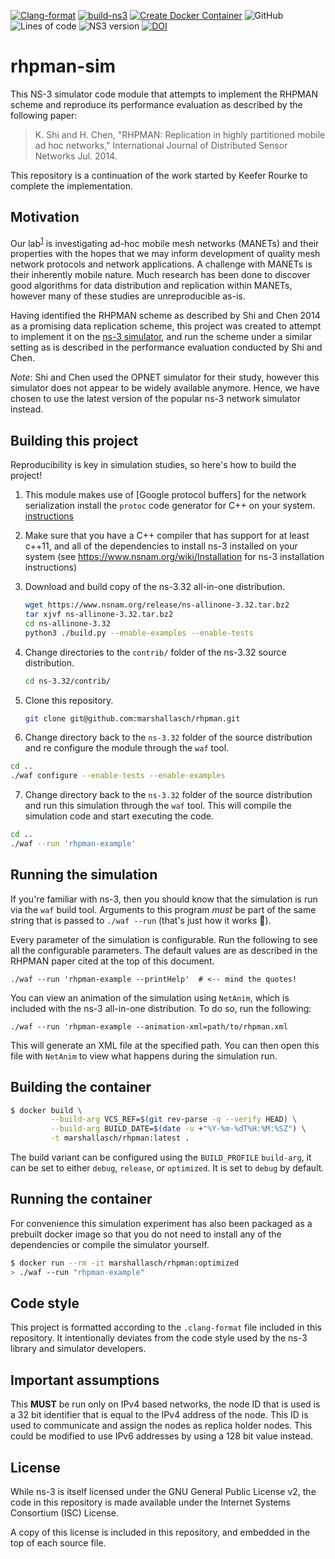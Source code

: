 [![Clang-format](https://github.com/MarshallAsch/rhpman/actions/workflows/clang-format.yml/badge.svg)](https://github.com/MarshallAsch/rhpman/actions/workflows/clang-format.yml)
[![build-ns3](https://github.com/MarshallAsch/rhpman/actions/workflows/ns3-build.yml/badge.svg)](https://github.com/MarshallAsch/rhpman/actions/workflows/ns3-build.yml)
[![Create Docker Container](https://github.com/MarshallAsch/rhpman/actions/workflows/deployment.yml/badge.svg)](https://github.com/MarshallAsch/rhpman/actions/workflows/deployment.yml)
![GitHub](https://img.shields.io/github/license/marshallasch/rhpman?style=plastic)
![Lines of code](https://img.shields.io/tokei/lines/github/marshallasch/rhpman?style=plastic)
![NS3 version](https://img.shields.io/badge/NS--3-3.32-blueviolet?style=plastic)
[![DOI](https://zenodo.org/badge/329723579.svg)](https://zenodo.org/badge/latestdoi/329723579)


# rhpman-sim

This NS-3 simulator code module that attempts to implement the RHPMAN scheme
and reproduce its performance evaluation as described by the following paper:

> K. Shi and H. Chen, "RHPMAN: Replication in highly partitioned mobile
> ad hoc networks," International Journal of Distributed Sensor Networks
> Jul. 2014.


This repository is a continuation of the work started by Keefer Rourke to complete
the implementation. 


## Motivation

Our lab<sup>[1]</sup> is investigating ad-hoc mobile mesh networks (MANETs) and
their properties with the hopes that we may inform development of quality mesh
network protocols and network applications.
A challenge with MANETs is their inherently mobile nature.
Much research has been done to discover good algorithms for data distribution
and replication within MANETs, however many of these studies are unreproducible
as-is.

Having identified the RHPMAN scheme as described by Shi and Chen 2014 as a
promising data replication scheme, this project was created to attempt to
implement it on the [ns-3 simulator](https://www.nsnam.org/), and run the scheme
under a similar setting as is described in the performance evaluation conducted
by Shi and Chen.

*Note*: Shi and Chen used the OPNET simulator for their study, however this
simulator does not appear to be widely available anymore. Hence, we have chosen
to use the latest version of the popular ns-3 network simulator instead.

## Building this project

Reproducibility is key in simulation studies, so here's how to build the
project!

 1. This module makes use of [Google protocol buffers] for the network serialization
    install the `protoc` code generator for C++ on your system. [instructions](https://grpc.io/docs/protoc-installation/)
  
 2. Make sure that you have a C++ compiler that has support for at least c++11, and all of the dependencies to install ns-3 installed on your system (see https://www.nsnam.org/wiki/Installation for ns-3 installation instructions)

 3. Download and build copy of the ns-3.32 all-in-one distribution.

    ```sh
    wget https://www.nsnam.org/release/ns-allinone-3.32.tar.bz2
    tar xjvf ns-allinone-3.32.tar.bz2
    cd ns-allinone-3.32
    python3 ./build.py --enable-examples --enable-tests
    ```

 4. Change directories to the `contrib/` folder of the ns-3.32 source
    distribution.

    ```sh
    cd ns-3.32/contrib/
    ```

 5. Clone this repository.

    ```sh
    git clone git@github.com:marshallasch/rhpman.git
    ```

 6. Change directory back to the `ns-3.32` folder of the source distribution
   and re configure the module through the `waf` tool. 

   ```sh
   cd ..
   ./waf configure --enable-tests --enable-examples
   ```

 7. Change directory back to the `ns-3.32` folder of the source distribution
   and run this simulation through the `waf` tool. This will compile the
   simulation code and start executing the code.

   ```sh
   cd ..
   ./waf --run 'rhpman-example'
   ```

## Running the simulation

If you're familiar with ns-3, then you should know that the simulation is run
via the `waf` build tool. Arguments to this program *must* be part of the same
string that is passed to `./waf --run` (that's just how it works :shrug:).

Every parameter of the simulation is configurable. Run the following to see
all the configurable parameters. The default values are as described in the
RHPMAN paper cited at the top of this document.

```
./waf --run 'rhpman-example --printHelp'  # <-- mind the quotes!
```

You can view an animation of the simulation using `NetAnim`, which is included
with the ns-3 all-in-one distribution. To do so, run the following:

```
./waf --run 'rhpman-example --animation-xml=path/to/rhpman.xml
```

This will generate an XML file at the specified path. You can then open this
file with `NetAnim` to view what happens during the simulation run.


## Building the container

```bash
$ docker build \
         --build-arg VCS_REF=$(git rev-parse -q --verify HEAD) \
         --build-arg BUILD_DATE=$(date -u +"%Y-%m-%dT%H:%M:%SZ") \
         -t marshallasch/rhpman:latest .
```

The build variant can be configured using the `BUILD_PROFILE` `build-arg`, it can be set to either `debug`, `release`, or `optimized`.
It is set to `debug` by default.


## Running the container

For convenience this simulation experiment has also been packaged as a prebuilt docker image so that you do not need to install any of the dependencies or compile the simulator yourself. 

```bash
$ docker run --rm -it marshallasch/rhpman:optimized
> ./waf --run "rhpman-example"
```

## Code style

This project is formatted according to the `.clang-format` file included in this
repository. It intentionally deviates from the code style used by the ns-3
library and simulator developers.


## Important assumptions

This **MUST** be run only on IPv4 based networks, the node ID that is used is a 32 bit
identifier that is equal to the IPv4 address of the node.
This ID is used to communicate and assign the nodes as replica holder nodes.
This could be modified to use IPv6 addresses by using a 128 bit value instead. 

## License

While ns-3 is itself licensed under the GNU General Public License v2, the code
in this repository is made available under the Internet Systems Consortium (ISC)
License.

A copy of this license is included in this repository, and embedded in the top
of each source file.

<!-- links -->

[1]: https://danielgillis.wordpress.com/students/
[Google Protbuf]: https://developers.google.com/protocol-buffers
